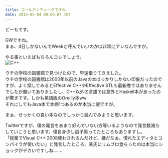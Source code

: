 ```yaml
---
title: ゴールデンウィークですね
date: 2014-05-04 00:05:07 JST
---
```

どーもです。

GWですね。  
まぁ、4日しかないんでWeekと呼んでいいのかは非常にアレなんですが。

やる事といえばもちろんコレでしょう。  
![C++](https://lh6.googleusercontent.com/-Sw7aRfts3Io/U2UBJGGgfII/AAAAAAAADNM/Krtl6Bb7Chw/s640/IMG_1801.JPG "C++")

ウチの学校の図書館で見つけたので、早速借りてきました。  
ウチの学校の図書館は2000年以前のJavaの本ばっかりしかない印象だったのですが、よく探してみるとEffective C++やEffective STLも最新巻ではありませんでしたが置いてありましたし、C++以外の言語では意外とHaskell本があったのが驚きです。しかも英語版のOreilly本ww  
それにしてもJava本で本棚1つあるのが本当に謎ですが。

まぁ、せっかくの良い本なのでしっかり読んでみようと思います。

Twitterですが、僕の発言をあまり好んでいない方等いるようなので発言数減らしていこうと思います。僕自身少し調子乗ってたところもありますし。  
「授業でVisual C++ 2008使わされるんだけど、嫌だなぁ。慣れたエディタとコンパイラが使いたい」と発言したところ、某氏にリムブロ食らったのは本当にショックがデカいですしね.......
